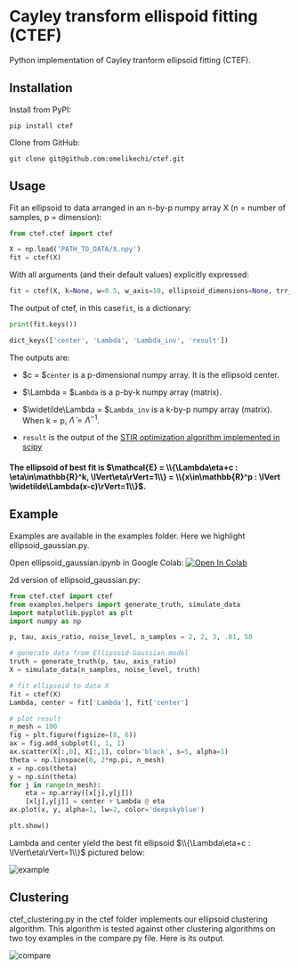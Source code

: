 # Cayley transform ellispoid fitting (CTEF)

Python implementation of Cayley tranform ellipsoid fitting (CTEF).

## Installation
Install from PyPI:
```
pip install ctef
```
Clone from GitHub:
```
git clone git@github.com:omelikechi/ctef.git
```

## Usage

Fit an ellipsoid to data arranged in an n-by-p numpy array X (n = number of samples, p = dimension):
```python
from ctef.ctef import ctef

X = np.load('PATH_TO_DATA/X.npy')
fit = ctef(X)
```
With all arguments (and their default values) explicitly expressed:
```python
fit = ctef(X, k=None, w=0.5, w_axis=10, ellipsoid_dimensions=None, trr_params=None)
```
The output of ctef, in this case```fit```, is a dictionary:
```python
print(fit.keys())

dict_keys(['center', 'Lambda', 'Lambda_inv', 'result'])
```
The outputs are:
  * $c = $```center``` is a p-dimensional numpy array. It is the ellipsoid center.

  * $\Lambda = $```Lambda``` is a p-by-k numpy array (matrix). 

  * $\widetilde\Lambda = $```Lambda_inv``` is a k-by-p numpy array (matrix). When k = p, $\widetilde\Lambda = \Lambda^{-1}$.

  * ```result``` is the output of the [STIR optimization algorithm implemented in scipy](https://docs.scipy.org/doc/scipy/reference/generated/scipy.optimize.least_squares.html)

#### The ellipsoid of best fit is $\mathcal{E} = \\{\Lambda\eta+c : \eta\in\mathbb{R}^k, \lVert\eta\rVert=1\\} = \\{x\in\mathbb{R}^p : \lVert \widetilde\Lambda(x-c)\rVert=1\\}$.

## Example
Examples are available in the examples folder. Here we highlight ellipsoid_gaussian.py.

Open ellipsoid_gaussian.ipynb in Google Colab: <a target="_blank" href="https://colab.research.google.com/github/omelikechi/ctef/blob/main/examples/ellipsoid_gaussian.ipynb">
  <img src="https://colab.research.google.com/assets/colab-badge.svg" alt="Open In Colab"/>
</a>

2d version of ellipsoid_gaussian.py:
```python
from ctef.ctef import ctef
from examples.helpers import generate_truth, simulate_data
import matplotlib.pyplot as plt
import numpy as np

p, tau, axis_ratio, noise_level, n_samples = 2, 2, 3, .01, 50

# generate data from Ellipsoid-Gaussian model
truth = generate_truth(p, tau, axis_ratio)
X = simulate_data(n_samples, noise_level, truth)

# fit ellipsoid to data X
fit = ctef(X)
Lambda, center = fit['Lambda'], fit['center']

# plot result
n_mesh = 100
fig = plt.figure(figsize=(8, 6))
ax = fig.add_subplot(1, 1, 1)
ax.scatter(X[:,0], X[:,1], color='black', s=5, alpha=1)
theta = np.linspace(0, 2*np.pi, n_mesh)
x = np.cos(theta)
y = np.sin(theta)
for j in range(n_mesh):
    eta = np.array([x[j],y[j]])
    [x[j],y[j]] = center + Lambda @ eta
ax.plot(x, y, alpha=1, lw=2, color='deepskyblue')

plt.show()
```
Lambda and center yield the best fit ellipsoid $\\{\Lambda\eta+c : \lVert\eta\rVert=1\\}$ pictured below:

![example](https://user-images.githubusercontent.com/85212572/233739931-876fc8b3-467f-4499-815e-ad9f713f2c6d.png)

## Clustering
ctef_clustering.py in the ctef folder implements our ellipsoid clustering algorithm. This algorithm is tested against other clustering algorithms on two toy examples in the compare.py file. Here is its output.

![compare](https://user-images.githubusercontent.com/85212572/233740865-d516c1d9-9d43-4234-8a47-d33a4f67f052.png)
